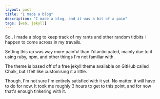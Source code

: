 ```yaml
---
layout: post
title: "I made a blog"
description: "I made a blog, and it was a bit of a pain"
tags: [web, jekyll]
---
```


So.. I made a blog to keep track of my rants and other random tidbits I happen to come across in my travails.

Setting this up was way more painful than I'd anticipated, mainly due to it using ruby, npm, and other things I'm not familiar with.

The theme is based off of a free jekyll theme available on GitHub called Chalk, but I felt like customising it a little.

Though, I'm not sure I'm entirely satisfied with it yet.
No matter, it will have to do for now.
It took me roughly 3 hours to get to this point, and for now that's enough tinkering with it.